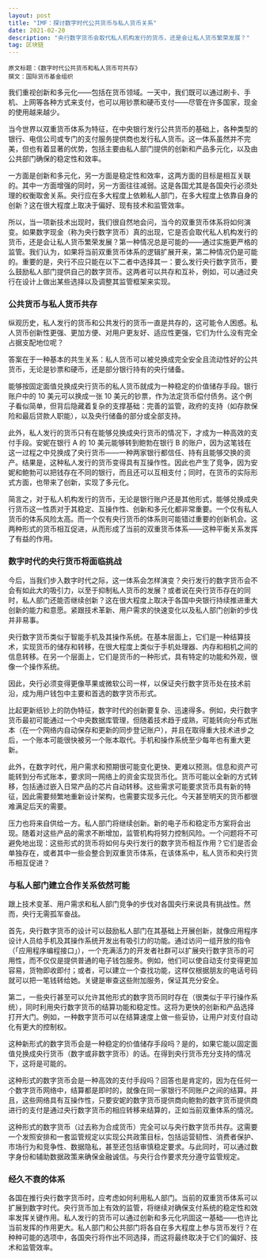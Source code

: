 ```yaml
---
layout: post
title: "IMF：探讨数字时代公共货币与私人货币关系"
date: 2021-02-20 
description: "央行数字货币会取代私人机构发行的货币，还是会让私人货币繁荣发展？"
tag: 区块链
---   
```

```
原文标题：《数字时代公共货币和私人货币可共存》
撰文：国际货币基金组织
```

我们重视创新和多元化——包括在货币领域。一天中，我们既可以通过刷卡、手机、上网等各种方式来支付，也可以用钞票和硬币支付——尽管在许多国家，现金的使用越来越少。

当今世界以双重货币体系为特征，在中央银行发行公共货币的基础上，各种类型的银行、电信公司或专门的支付服务提供商也发行私人货币。这一体系虽然并不完美，但也有着显著的优势，包括主要由私人部门提供的创新和产品多元化，以及由公共部门确保的稳定性和效率。

一方面是创新和多元化，另一方面是稳定性和效率，这两方面的目标是相互关联的。其中一方面增强的同时，另一方面往往减弱。这是各国尤其是各国央行必须处理的权衡取舍关系。央行应在多大程度上依赖私人部门，在多大程度上依靠自身的创新？这在很大程度上取决于偏好、现有技术和监管效率。

所以，当一项新技术出现时，我们很自然地会问，当今的双重货币体系将如何演变。如果数字现金（称为央行数字货币）真的出现，它是否会取代私人机构发行的货币，还是会让私人货币繁荣发展？第一种情况总是可能的——通过实施更严格的监管。我们认为，如果将当前双重货币体系的逻辑扩展开来，第二种情况仍是可能的。重要的是，央行不应只能在以下二者中选择其一：要么发行央行数字货币，要么鼓励私人部门提供自己的数字货币。这两者可以共存和互补，例如，可以通过央行在设计上做出某些选择以及调整其监管框架来实现。

### 公共货币与私人货币共存
纵观历史，私人发行的货币和公共发行的货币一直是共存的，这可能令人困惑。私人货币创新性更强、更加方便、对用户更友好、适应性更强，它们为什么没有完全占据支配地位呢？

答案在于一种基本的共生关系：私人货币可以被兑换成完全安全且流动性好的公共货币，无论是钞票和硬币，还是部分银行持有的央行储备。

能够按固定面值兑换成央行货币的私人货币就成为一种稳定的价值储存手段。银行账户中的 10 美元可以换成一张 10 美元的钞票，作为法定货币偿付债务。这个例子看似简单，但背后隐藏着复杂的支撑基础：完善的监管，政府的支持（如存款保险和最后贷款人职能），以及央行储备的部分或全部支持。

此外，私人发行的货币只有在能够兑换成央行货币的情况下，才成为一种高效的支付手段。安妮在银行 A 的 10 美元能够转到鲍勃在银行 B 的账户，因为这笔钱在这一过程之中兑换成了央行货币——一种两家银行都信任、持有且能够交换的资产。结果是，这种私人发行的货币变得具有互操作性。因此也产生了竞争，因为安妮和鲍勃可以把钱存在不同的银行，而且还可以互相支付；同时，在货币的实际形式方面，也带来了创新，实现了多元化。

简言之，对于私人机构发行的货币，无论是银行账户还是其他形式，能够兑换成央行货币这一性质对于其稳定、互操作性、创新和多元化都非常重要。一个仅有私人货币的体系风险太高。而一个仅有央行货币的体系则可能错过重要的创新机会。这两种形式的货币相互促进，从而形成了当前的双重货币体系——这种平衡关系发挥了有益的作用。

### 数字时代的央行货币将面临挑战
今后，当我们步入数字时代之际，这一体系会怎样演变？央行发行的数字货币会不会有如此大的吸引力，以至于抑制私人货币的发展？或者说在央行货币存在的同时，私人部门还能否继续创新？这在很大程度上取决于各国中央银行持续推进重大创新的能力和意愿。紧跟技术革新、用户需求的快速变化以及私人部门创新的步伐并非易事。

央行数字货币类似于智能手机及其操作系统。在基本层面上，它们是一种结算技术，实现货币的储存和转移，在很大程度上类似于手机处理器、内存和相机之间的信息转移。在另一个层面上，它们是货币的一种形式，具有特定的功能和外观，很像一个操作系统。

因此，央行必须变得更像苹果或微软公司一样，以保证央行数字货币处在技术前沿，成为用户钱包中主要和首选的数字货币形式。

比起更新纸钞上的防伪特征，数字时代的创新要复杂、迅速得多。例如，央行数字货币最初可能通过一个中央数据库管理，但随着技术趋于成熟，可能转向分布式账本（在一个网络内自动保存和更新的同步登记账户），并且在取得重大技术进步之后，一个账本可能很快被另一个账本取代。手机和操作系统至少每年也有重大更新。

此外，在数字时代，用户需求和预期很可能变化更快、更难以预测。信息和资产可能转到分布式账本，要求同一网络上的资金实现货币化。货币可能以全新的方式转移，包括通过嵌入日常产品的芯片自动转移。这些需求可能要求货币具有新的特征，因此需要频繁地重新设计架构，也需要实现多元化。今天甚至明天的货币都很难满足后天的需要。

压力也将来自供给一方。私人部门将继续创新。新的电子币和稳定币方案将会出现。随着对这些产品的需求不断增加，监管机构将努力控制风险。一个问题将不可避免地出现：这些形式的货币将如何与央行发行的数字货币相互作用？它们是否会单独存在，或者其中一些会整合到双重货币体系，在该体系中，私人货币和央行货币相互促进？

### 与私人部门建立合作关系依然可能
跟上技术变革、用户需求和私人部门竞争的步伐对各国央行来说具有挑战性。然而，央行无需孤军奋战。

首先，央行数字货币的设计可以鼓励私人部门在其基础上开展创新，就像应用程序设计人员给手机及其操作系统开发出有吸引力的功能。通过访问一组开放的指令（「应用程序编程接口」），一个充满活力的开发者社群可以扩展央行数字货币的可用性，而不仅仅是提供普通的电子钱包服务。例如，他们可以使自动支付变得更加容易，货物即收即付；或者，可以建立一个查找功能，这样仅根据朋友的电话号码就可以把一笔钱转给她。关键是审查这些附加服务，保证其充分安全。

第二，一些央行甚至可以允许其他形式的数字货币同时存在（很类似于平行操作系统），同时利用央行数字货币的结算功能和稳定性。这将为更快的创新和产品选择打开大门。例如，一种数字货币可以在结算速度上做一些妥协，让用户对支付自动化有更大的控制权。

这种新形式的数字货币会是一种稳定的价值储存手段吗？是的，如果它能以固定面值兑换成央行货币（数字或非数字货币）的话。在得到央行货币充分支持的情况下，这将是可能的。

这种形式的数字货币会是一种高效的支付手段吗？回答也是肯定的，因为在任何一个数字货币网络中，结算都是即时的，就像在同一家银行不同账户之间的结算。并且，这些网络具有互操作性，只要安妮的数字货币提供商向鲍勃的数字货币提供商进行的支付是通过央行数字货币的相应转移来结算的，正如当前双重体系的情况。

这种形式的数字货币（过去称为合成货币）完全可以与央行数字货币共存。这需要一个发照安排和一套监管规定以实现公共政策目标，包括运营韧性、消费者保护、市场行为和竞争性、数据隐私，甚至还包括审慎稳定要求。与此同时，可以通过数字身份和辅助数据政策来确保金融诚信。与央行合作要求充分遵守监管规定。

### 经久不衰的体系
各国在推行央行数字货币时，应考虑如何利用私人部门。当前的双重货币体系可以扩展到数字时代。央行货币加上有效的监管，将继续对确保支付系统的稳定性和效率发挥关键作用。私人发行的货币可以通过创新和多元化巩固这一基础——也许比当前发挥的作用更大。私人部门和公共部门将各自在多大程度上参与货币发行？在种种可能的选项中，各国央行将作出不同选择，而这将最终取决于它们的偏好、技术和监管效率。
